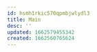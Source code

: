 ```yaml
---
id: hsmh1rkic570qpmbjwlydl3
title: Main
desc: ''
updated: 1662579455342
created: 1662560765624
---
```

